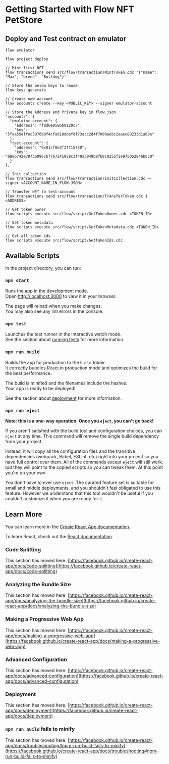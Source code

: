 # Getting Started with Flow NFT PetStore

## Deploy and Test contract on emulator

```
flow emulator

flow project deploy

// Mint first NFT
flow transactions send src/flow/transaction/MintToken.cdc '{"name": "Max", "breed": "Bulldog"}'

// Store the below keys to reuse
flow keys generate

// Create new account
flow accounts create --key <PUBLIC_KEY> --signer emulator-account

// Store the Address and Private key in flow.json
"accounts": {
  "emulator-account": {
    "address": "f8d6e0586b0a20c7",
    "key": "5faa55effec5876b0f4cfa018ddefdf73acc2d4f7009aebc2aaec88233d1ab0e"
  },
  "test-account": {
    "address": "0x01cf0e2f2f715450",
    "key": "68eb742e787ce096cb7767241958c3f40ac949b8fb0c0255f2e975052846b6c8"
  }
},

// Init collection
flow transactions send src/flow/transaction/InitCollection.cdc —-signer <ACCOUNT_NAME_IN_FLOW.JSON>

// Transfer NFT to test-account
flow transactions send src/flow/transaction/TransferToken.cdc 1 <ADDRESS>

// Get token owner
flow scripts execute src/flow/script/GetTokenOwner.cdc <TOKEN_ID>

// Get token metadata
flow scripts execute src/flow/script/GetTokenMetadata.cdc <TOKEN_ID>

// Get all token ids
flow scripts execute src/flow/script/GetTokenIds.cdc
```

## Available Scripts

In the project directory, you can run:

### `npm start`

Runs the app in the development mode.\
Open [http://localhost:3000](http://localhost:3000) to view it in your browser.

The page will reload when you make changes.\
You may also see any lint errors in the console.

### `npm test`

Launches the test runner in the interactive watch mode.\
See the section about [running tests](https://facebook.github.io/create-react-app/docs/running-tests) for more information.

### `npm run build`

Builds the app for production to the `build` folder.\
It correctly bundles React in production mode and optimizes the build for the best performance.

The build is minified and the filenames include the hashes.\
Your app is ready to be deployed!

See the section about [deployment](https://facebook.github.io/create-react-app/docs/deployment) for more information.

### `npm run eject`

**Note: this is a one-way operation. Once you `eject`, you can't go back!**

If you aren't satisfied with the build tool and configuration choices, you can `eject` at any time. This command will remove the single build dependency from your project.

Instead, it will copy all the configuration files and the transitive dependencies (webpack, Babel, ESLint, etc) right into your project so you have full control over them. All of the commands except `eject` will still work, but they will point to the copied scripts so you can tweak them. At this point you're on your own.

You don't have to ever use `eject`. The curated feature set is suitable for small and middle deployments, and you shouldn't feel obligated to use this feature. However we understand that this tool wouldn't be useful if you couldn't customize it when you are ready for it.

## Learn More

You can learn more in the [Create React App documentation](https://facebook.github.io/create-react-app/docs/getting-started).

To learn React, check out the [React documentation](https://reactjs.org/).

### Code Splitting

This section has moved here: [https://facebook.github.io/create-react-app/docs/code-splitting](https://facebook.github.io/create-react-app/docs/code-splitting)

### Analyzing the Bundle Size

This section has moved here: [https://facebook.github.io/create-react-app/docs/analyzing-the-bundle-size](https://facebook.github.io/create-react-app/docs/analyzing-the-bundle-size)

### Making a Progressive Web App

This section has moved here: [https://facebook.github.io/create-react-app/docs/making-a-progressive-web-app](https://facebook.github.io/create-react-app/docs/making-a-progressive-web-app)

### Advanced Configuration

This section has moved here: [https://facebook.github.io/create-react-app/docs/advanced-configuration](https://facebook.github.io/create-react-app/docs/advanced-configuration)

### Deployment

This section has moved here: [https://facebook.github.io/create-react-app/docs/deployment](https://facebook.github.io/create-react-app/docs/deployment)

### `npm run build` fails to minify

This section has moved here: [https://facebook.github.io/create-react-app/docs/troubleshooting#npm-run-build-fails-to-minify](https://facebook.github.io/create-react-app/docs/troubleshooting#npm-run-build-fails-to-minify)
